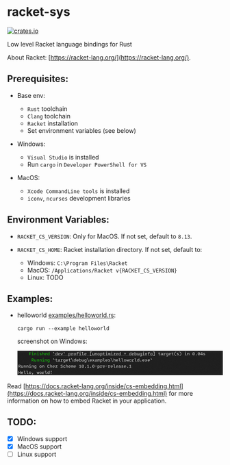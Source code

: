# racket-sys

[![crates.io](https://img.shields.io/crates/v/racket-sys.svg)](https://crates.io/crates/racket-sys)

Low level Racket language bindings for Rust

About Racket:
[https://racket-lang.org/](https://racket-lang.org/).

## Prerequisites:

- Base env:

  - `Rust` toolchain
  - `Clang` toolchain
  - `Racket` installation
  - Set environment variables (see below)

- Windows:

  - `Visual Studio` is installed
  - Run `cargo` in `Developer PowerShell for VS`

- MacOS:
  - `Xcode CommandLine tools` is installed
  - `iconv`, `ncurses` development libraries

## Environment Variables:

- `RACKET_CS_VERSION`: Only for MacOS. If not set, default to `8.13`.

- `RACKET_CS_HOME`: Racket installation directory. If not set, default to:
  - Windows: `C:\Program Files\Racket`
  - MacOS: `/Applications/Racket v{RACKET_CS_VERSION}`
  - Linux: TODO

## Examples:

- helloworld [examples/helloworld.rs](examples/helloworld.rs):

  ```
  cargo run --example helloworld
  ```

  screenshot on Windows:

  <img src="examples/helloworld.png" style="width:550px" />

Read [https://docs.racket-lang.org/inside/cs-embedding.html](https://docs.racket-lang.org/inside/cs-embedding.html) for more information on how to embed Racket in your application.

## TODO:

- [x] Windows support
- [x] MacOS support
- [ ] Linux support

